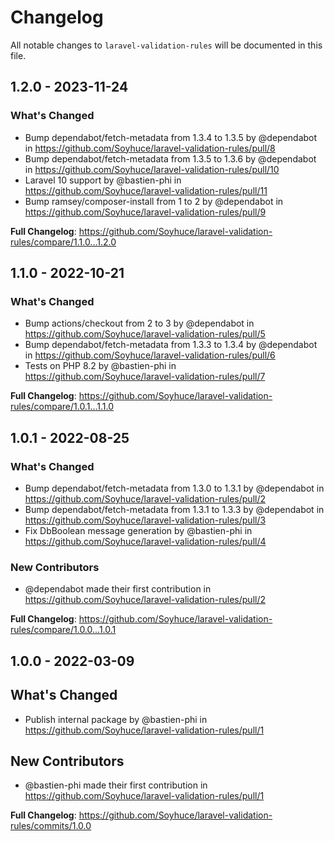 # Changelog

All notable changes to `laravel-validation-rules` will be documented in this file.

## 1.2.0 - 2023-11-24

### What's Changed

- Bump dependabot/fetch-metadata from 1.3.4 to 1.3.5 by @dependabot in https://github.com/Soyhuce/laravel-validation-rules/pull/8
- Bump dependabot/fetch-metadata from 1.3.5 to 1.3.6 by @dependabot in https://github.com/Soyhuce/laravel-validation-rules/pull/10
- Laravel 10 support by @bastien-phi in https://github.com/Soyhuce/laravel-validation-rules/pull/11
- Bump ramsey/composer-install from 1 to 2 by @dependabot in https://github.com/Soyhuce/laravel-validation-rules/pull/9

**Full Changelog**: https://github.com/Soyhuce/laravel-validation-rules/compare/1.1.0...1.2.0

## 1.1.0 - 2022-10-21

### What's Changed

- Bump actions/checkout from 2 to 3 by @dependabot in https://github.com/Soyhuce/laravel-validation-rules/pull/5
- Bump dependabot/fetch-metadata from 1.3.3 to 1.3.4 by @dependabot in https://github.com/Soyhuce/laravel-validation-rules/pull/6
- Tests on PHP 8.2 by @bastien-phi in https://github.com/Soyhuce/laravel-validation-rules/pull/7

**Full Changelog**: https://github.com/Soyhuce/laravel-validation-rules/compare/1.0.1...1.1.0

## 1.0.1 - 2022-08-25

### What's Changed

- Bump dependabot/fetch-metadata from 1.3.0 to 1.3.1 by @dependabot in https://github.com/Soyhuce/laravel-validation-rules/pull/2
- Bump dependabot/fetch-metadata from 1.3.1 to 1.3.3 by @dependabot in https://github.com/Soyhuce/laravel-validation-rules/pull/3
- Fix DbBoolean message generation by @bastien-phi in https://github.com/Soyhuce/laravel-validation-rules/pull/4

### New Contributors

- @dependabot made their first contribution in https://github.com/Soyhuce/laravel-validation-rules/pull/2

**Full Changelog**: https://github.com/Soyhuce/laravel-validation-rules/compare/1.0.0...1.0.1

## 1.0.0 - 2022-03-09

## What's Changed

- Publish internal package by @bastien-phi in https://github.com/Soyhuce/laravel-validation-rules/pull/1

## New Contributors

- @bastien-phi made their first contribution in https://github.com/Soyhuce/laravel-validation-rules/pull/1

**Full Changelog**: https://github.com/Soyhuce/laravel-validation-rules/commits/1.0.0
